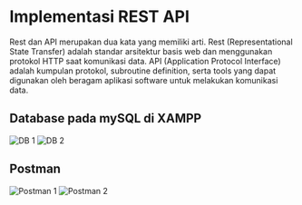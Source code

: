 # Implementasi REST API
Rest dan API merupakan dua kata yang memiliki arti. Rest (Representational State Transfer) adalah standar arsitektur basis web dan menggunakan protokol HTTP saat komunikasi data. API (Application Protocol Interface) adalah kumpulan protokol, subroutine definition, serta tools yang dapat digunakan oleh beragam aplikasi software untuk melakukan komunikasi data.
## Database pada mySQL di XAMPP
![DB 1](https://i.ibb.co/XDK6yFN/Screenshot-x1.jpg)
![DB 2](https://i.ibb.co/PtgXZdD/Screenshot-9.jpg)
## Postman
![Postman 1](https://i.ibb.co/4jzgN5h/Screenshot-10.jpg)
![Postman 2](https://i.ibb.co/xYYZPG5/Screenshot-11.jpg)
